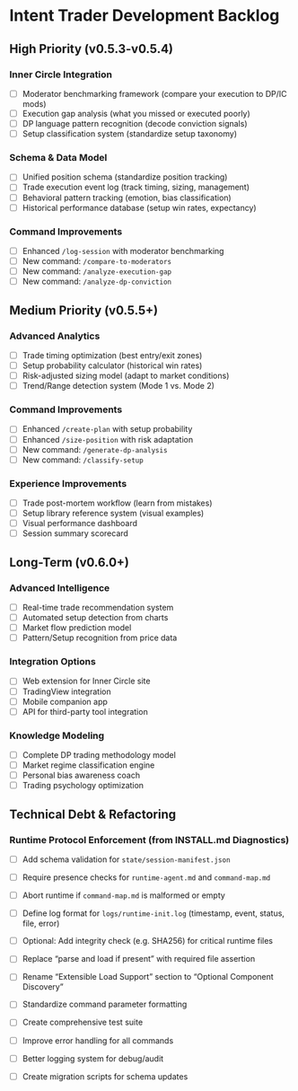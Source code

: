 # Intent Trader Development Backlog

## High Priority (v0.5.3-v0.5.4)

### Inner Circle Integration
- [ ] Moderator benchmarking framework (compare your execution to DP/IC mods)
- [ ] Execution gap analysis (what you missed or executed poorly)
- [ ] DP language pattern recognition (decode conviction signals)
- [ ] Setup classification system (standardize setup taxonomy)

### Schema & Data Model
- [ ] Unified position schema (standardize position tracking)
- [ ] Trade execution event log (track timing, sizing, management)
- [ ] Behavioral pattern tracking (emotion, bias classification)
- [ ] Historical performance database (setup win rates, expectancy)

### Command Improvements
- [ ] Enhanced `/log-session` with moderator benchmarking
- [ ] New command: `/compare-to-moderators`
- [ ] New command: `/analyze-execution-gap`
- [ ] New command: `/analyze-dp-conviction`

## Medium Priority (v0.5.5+)

### Advanced Analytics
- [ ] Trade timing optimization (best entry/exit zones)
- [ ] Setup probability calculator (historical win rates)
- [ ] Risk-adjusted sizing model (adapt to market conditions)
- [ ] Trend/Range detection system (Mode 1 vs. Mode 2)

### Command Improvements
- [ ] Enhanced `/create-plan` with setup probability
- [ ] Enhanced `/size-position` with risk adaptation
- [ ] New command: `/generate-dp-analysis`
- [ ] New command: `/classify-setup`

### Experience Improvements
- [ ] Trade post-mortem workflow (learn from mistakes)
- [ ] Setup library reference system (visual examples)
- [ ] Visual performance dashboard
- [ ] Session summary scorecard

## Long-Term (v0.6.0+)

### Advanced Intelligence
- [ ] Real-time trade recommendation system
- [ ] Automated setup detection from charts
- [ ] Market flow prediction model
- [ ] Pattern/Setup recognition from price data

### Integration Options
- [ ] Web extension for Inner Circle site
- [ ] TradingView integration
- [ ] Mobile companion app
- [ ] API for third-party tool integration

### Knowledge Modeling
- [ ] Complete DP trading methodology model
- [ ] Market regime classification engine
- [ ] Personal bias awareness coach
- [ ] Trading psychology optimization

## Technical Debt & Refactoring

### Runtime Protocol Enforcement (from INSTALL.md Diagnostics)

- [ ] Add schema validation for `state/session-manifest.json`
- [ ] Require presence checks for `runtime-agent.md` and `command-map.md`
- [ ] Abort runtime if `command-map.md` is malformed or empty
- [ ] Define log format for `logs/runtime-init.log` (timestamp, event, status, file, error)
- [ ] Optional: Add integrity check (e.g. SHA256) for critical runtime files
- [ ] Replace “parse and load if present” with required file assertion
- [ ] Rename “Extensible Load Support” section to “Optional Component Discovery”

- [ ] Standardize command parameter formatting
- [ ] Create comprehensive test suite
- [ ] Improve error handling for all commands
- [ ] Better logging system for debug/audit
- [ ] Create migration scripts for schema updates